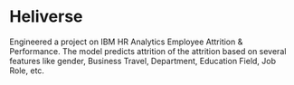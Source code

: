 # Heliverse
Engineered a project on IBM HR Analytics Employee Attrition &amp; Performance. The model  predicts attrition of the attrition based on several features like gender, Business Travel, Department, Education Field, Job Role, etc.
